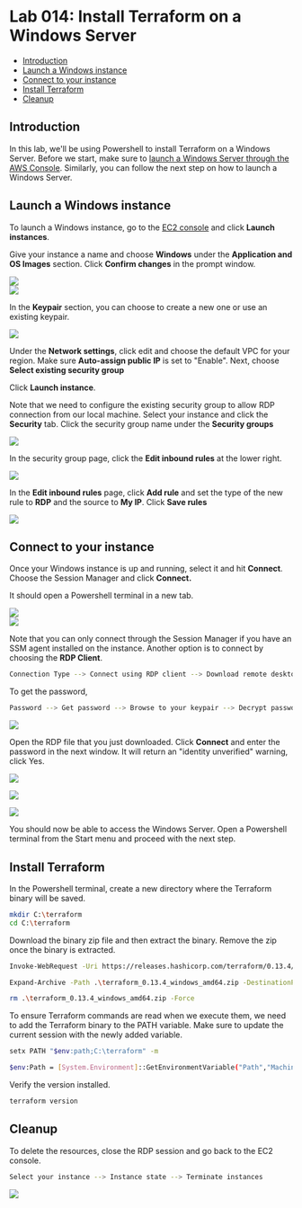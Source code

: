 
# Lab 014: Install Terraform on a Windows Server

- [Introduction](#introduction)
- [Launch a Windows instance](#launch-a-windows-instance)
- [Connect to your instance](#connect-to-your-instance)
- [Install Terraform](#install-terraform)
- [Cleanup](#cleanup)


## Introduction 

In this lab, we'll be using Powershell to install Terraform on a Windows Server. Before we start, make sure to [launch a Windows Server through the AWS Console](https://docs.aws.amazon.com/AWSEC2/latest/WindowsGuide/EC2_GetStarted.html). Similarly, you can follow the next step on how to launch a Windows Server.

<!-- ![](/img/docs/lab7diagram2.png)   -->

## Launch a Windows instance

To launch a Windows instance, go to the [EC2 console](https://console.aws.amazon.com/ec2/) and click **Launch instances**. 

Give your instance a name and choose **Windows** under the **Application and OS Images** section. Click **Confirm changes** in the prompt window.

![](/img/docs/lab7launchec2windows.png)  
![](/img/docs/lab7acceptchanges.png) 

In the **Keypair** section, you can choose to create a new one or use an existing keypair. 

![](/img/docs/lab7editingnetworksettingsorwindowsinstance.png)  

Under the **Network settings**, click edit and choose the default VPC for your region. Make sure **Auto-assign public IP** is set to "Enable". Next, choose **Select existing security group**

Click **Launch instance**.

Note that we need to configure the existing security group to allow RDP connection from our local machine. Select your instance and click the **Security** tab. Click the security group name under the **Security groups**

![](/img/docs/lab7configuresgtoallowrdp.png)  

In the security group page, click the **Edit inbound rules** at the lower right.

![](/img/docs/lab7editinboundrules.png)  

In the **Edit inbound rules** page, click **Add rule** and set the type of the new rule to **RDP** and the source to **My IP**. Click **Save rules**

![](/img/docs/lab7addnewinboundrule.png)  


## Connect to your instance

Once your Windows instance is up and running, select it and hit **Connect**. Choose the Session Manager and click **Connect.** 

It should open a Powershell terminal in a new tab. 

![](/img/docs/lab7connecttoec2windowsinstance.png)   
![](/img/docs/lab7sessionmanagerconnect.png)  

Note that you can only connect through the Session Manager if you have an SSM agent installed on the instance. Another option is to connect by choosing the **RDP Client**.

```bash
Connection Type --> Connect using RDP client --> Download remote desktop file 
```

To get the password,

```bash 
Password --> Get password --> Browse to your keypair --> Decrypt password
```

![](/img/docs/lab7getpassword.png)  

Open the RDP file that you just downloaded. Click **Connect** and enter the password in the next window. It will return an "identity unverified" warning, click Yes.

![](/img/docs/lab7openrdpfile.png)

![](/img/docs/lab7enterpasswordinrdpfile.png)  

![](/img/docs/lab7connectingidentityunverified.png)  

You should now be able to access the Windows Server. Open a Powershell terminal from the Start menu and proceed with the next step.


## Install Terraform

In the Powershell terminal, create a new directory where the Terraform binary will be saved.

```bash
mkdir C:\terraform
cd C:\terraform
```

Download the binary zip file and then extract the binary. Remove the zip once the binary is extracted.

```bash
Invoke-WebRequest -Uri https://releases.hashicorp.com/terraform/0.13.4/terraform_0.13.4_windows_amd64.zip -outfile terraform_0.13.4_windows_amd64.zip 
```
```bash
Expand-Archive -Path .\terraform_0.13.4_windows_amd64.zip -DestinationPath .\
```
```bash
rm .\terraform_0.13.4_windows_amd64.zip -Force 
```

To ensure Terraform commands are read when we execute them, we need to add the Terraform binary to the PATH variable. Make sure to update the current session with the newly added variable.

```bash
setx PATH "$env:path;C:\terraform" -m 
```
```bash
$env:Path = [System.Environment]::GetEnvironmentVariable("Path","Machine") + ";" + [System.Environment]::GetEnvironmentVariable("Path","User")  
```

Verify the version installed. 

```bash
terraform version
```

## Cleanup

To delete the resources, close the RDP session and go back to the EC2 console. 

```bash
Select your instance --> Instance state --> Terminate instances
```

![](/img/docs/lab7cleanup.png)  